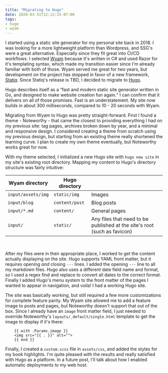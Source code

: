 ```yaml
---
title: "Migrating to Hugo"
date: 2020-03-31T12:12:25-07:00
tags:
- hugo
- wyam
---
```

I started using a static site generator for my personal site back in 2018. I was looking for a more lightweight platform than Wordpress, and SSG's were a great alternative. Especially since they fit great into CI/CD workflows. I selected [Wyam](https://wyam.io) because it's written in C# and used Razor for it's templating syntax, which made my transition easier since I'm already familiar with both of those. Wyam served me great for two years, but development on the project has stopped in favor of a new framework, [Statiq](https://github.com/statiqdev/Statiq.Framework). Since Statiq's release is TBD, I decided to migrate to [Hugo](https://gohugo.io).

Hugo describes itself as a <q cite="https://gohugo.io/about/what-is-hugo/">fast and modern static site generator written in Go, and designed to make website creation fun again.</q> I can confirm that it delivers on all of those promises. Fast is an understatement. My site now builds in about 300 milliseconds, compared to 10 - 20 seconds with Wyam.

Migrating from Wyam to Hugo was pretty straight-forward. First I found a theme - Noteworthy - that came the closest to providing everything I had on my previous site: tag pages, archives broken down by year, and a minimal and responsive design. I considered creating a theme from scratch using my previous design, but starting from an existing theme really shortened the learning curve. I plan to create my own theme eventually, but Noteworthy works great for now.

With my theme selected, I initialized a new Hugo site with `hugo new site` in my site's existing root directory. Mapping my content to Hugo's directory structure was fairly intuitive:

| Wyam directory   | Hugo directory |                                                                          |
|------------------|----------------|--------------------------------------------------------------------------|
| `input/assets/img` | `static/img`     | Images                                                                   |
| `input/blog`       | `content/post`   | Blog posts                                                               |
| `input/*.md`       | `content/`       | General pages                                                            |
| `input/`           | `static/`        | Any files that need to be published at the site's root (such as favicon) |  

&nbsp;

After my files were in their appropriate place, I worked to get the content actually displaying on the site. Hugo supports YAML front matter, but it requires opening *and* closing `---` lines. I added the opening `---` line to all my markdown files. Hugo also uses a different date field name and format, so I used a regex find and replace to convert all dates to the correct format. Finally I added Hugo's menu system to the front matter of the pages I wanted to appear in navigation, and voila! I had a working Hugo site.

The site was basically working, but still required a few more customizations for complete feature parity. My Wyam site allowed me to add a feature image to posts and pages, but Noteworthy doesn't support that out of the box. Since I already have an `image` front matter field, I just needed to override Noteworthy's `layouts/_default/single.html` template to get the image to display if it's there:

```
    {{ with .Params.image }}
    <img src="{{ . }}" alt="">
    {{ end }}
```

Finally, I created a `custom.scss` file in `assets/css`, and added the styles for my book highlights. I'm quite pleased with the results and really satisfied with Hugo as a platform. In a future post, I'll talk about how I enabled automatic deployments to my web host.


